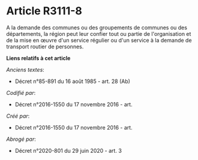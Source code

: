 # Article R3111-8

A la demande des communes ou des groupements de communes ou des départements, la région peut leur confier tout ou partie de
l'organisation et de la mise en œuvre d'un service régulier ou d'un service à la demande de transport routier de personnes.

**Liens relatifs à cet article**

_Anciens textes_:

  - Décret n°85-891 du 16 août 1985 - art. 28 (Ab)

_Codifié par_:

  - Décret n°2016-1550 du 17 novembre 2016 - art.

_Créé par_:

  - Décret n°2016-1550 du 17 novembre 2016 - art.

_Abrogé par_:

  - Décret n°2020-801 du 29 juin 2020 - art. 3
